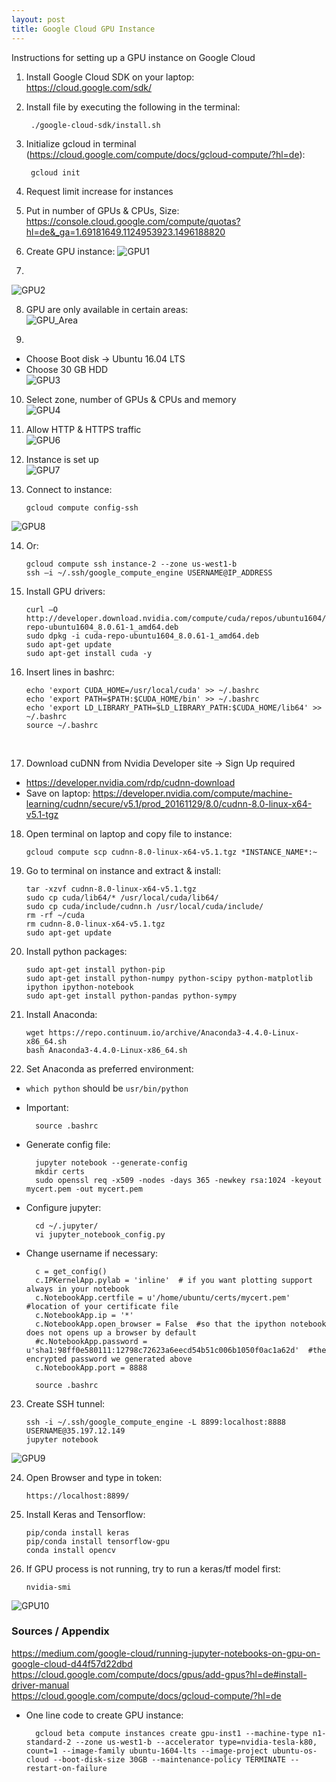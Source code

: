 ```yaml
---
layout: post
title: Google Cloud GPU Instance
---
```

Instructions for setting up a GPU instance on Google Cloud

1. Install Google Cloud SDK on your laptop:  
https://cloud.google.com/sdk/
2. Install file by executing the following in the terminal:  

		./google-cloud-sdk/install.sh  
	
3. Initialize gcloud in terminal (https://cloud.google.com/compute/docs/gcloud-compute/?hl=de):  

		gcloud init  

4. Request limit increase for instances  
5. Put in number of GPUs & CPUs, Size:  
https://console.cloud.google.com/compute/quotas?hl=de&_ga=1.69181649.1124953923.1496188820  

6. Create GPU instance:
![GPU1](images/GPU_1.png)  

7.  
![GPU2](images/GPU_2.png)  

8. GPU are only available in certain areas:  
![GPU_Area](images/GPU_area.png)  

9.  
- Choose Boot disk -> Ubuntu 16.04 LTS  
- Choose 30 GB HDD  
![GPU3](images/GPU_3.png)  

10. Select zone, number of GPUs & CPUs and memory  
![GPU4](images/GPU_4.png)  

11. Allow HTTP & HTTPS traffic  
![GPU6](images/GPU_6.png)  

12. Instance is set up  
![GPU7](images/GPU_7.png)  

13. Connect to instance:    

		gcloud compute config-ssh  

![GPU8](images/GPU_8.png)  

14. Or:  

		gcloud compute ssh instance-2 --zone us-west1-b
 		ssh –i ~/.ssh/google_compute_engine USERNAME@IP_ADDRESS  

15. Install GPU drivers: 

		curl –O http://developer.download.nvidia.com/compute/cuda/repos/ubuntu1604/x86_64/cuda-repo-ubuntu1604_8.0.61-1_amd64.deb  
		sudo dpkg -i cuda-repo-ubuntu1604_8.0.61-1_amd64.deb  
		sudo apt-get update  
		sudo apt-get install cuda -y  

16. Insert lines in bashrc:  
 
		echo 'export CUDA_HOME=/usr/local/cuda' >> ~/.bashrc  
		echo 'export PATH=$PATH:$CUDA_HOME/bin' >> ~/.bashrc  
		echo 'export LD_LIBRARY_PATH=$LD_LIBRARY_PATH:$CUDA_HOME/lib64' >> ~/.bashrc  
		source ~/.bashrc
 

17. Download cuDNN from Nvidia Developer site -> Sign Up required  
- https://developer.nvidia.com/rdp/cudnn-download  
- Save on laptop: https://developer.nvidia.com/compute/machine-learning/cudnn/secure/v5.1/prod_20161129/8.0/cudnn-8.0-linux-x64-v5.1-tgz  

18. Open terminal on laptop and copy file to instance:  
 
		gcloud compute scp cudnn-8.0-linux-x64-v5.1.tgz *INSTANCE_NAME*:~


19. Go to terminal on instance and extract & install:  
 
		tar -xzvf cudnn-8.0-linux-x64-v5.1.tgz  
		sudo cp cuda/lib64/* /usr/local/cuda/lib64/  
		sudo cp cuda/include/cudnn.h /usr/local/cuda/include/  
		rm -rf ~/cuda  
		rm cudnn-8.0-linux-x64-v5.1.tgz  
		sudo apt-get update   

20. Install python packages:  

		sudo apt-get install python-pip  
		sudo apt-get install python-numpy python-scipy python-matplotlib ipython ipython-notebook  
		sudo apt-get install python-pandas python-sympy 

21. Install Anaconda:  
 
		wget https://repo.continuum.io/archive/Anaconda3-4.4.0-Linux-x86_64.sh  
		bash Anaconda3-4.4.0-Linux-x86_64.sh   

22. Set Anaconda as preferred environment:  
- `which python` should be `usr/bin/python`  
- Important:  

		source .bashrc  
- Generate config file:  

		jupyter notebook --generate-config
		mkdir certs
		sudo openssl req -x509 -nodes -days 365 -newkey rsa:1024 -keyout mycert.pem -out mycert.pem  
		
- Configure jupyter:  

		cd ~/.jupyter/
		vi jupyter_notebook_config.py  
		
- Change username if necessary:  

		c = get_config()
		c.IPKernelApp.pylab = 'inline'  # if you want plotting support always in your notebook
		c.NotebookApp.certfile = u'/home/ubuntu/certs/mycert.pem' #location of your certificate file
		c.NotebookApp.ip = '*'
		c.NotebookApp.open_browser = False  #so that the ipython notebook does not opens up a browser by default
		#c.NotebookApp.password = u'sha1:98ff0e580111:12798c72623a6eecd54b51c006b1050f0ac1a62d'  #the encrypted password we generated above
		c.NotebookApp.port = 8888  
		
		source .bashrc
		
23. Create SSH tunnel:  

		ssh -i ~/.ssh/google_compute_engine -L 8899:localhost:8888 USERNAME@35.197.12.149
		jupyter notebook  
		
		
![GPU9](images/GPU_9.png)  

24. Open Browser and type in token:  

		https://localhost:8899/
		
25. Install Keras and Tensorflow:

		pip/conda install keras
		pip/conda install tensorflow-gpu
		conda install opencv
		
26. If GPU process is not running, try to run a keras/tf model first:  

		nvidia-smi  
		
![GPU10](images/GPU_10.png) 


### Sources / Appendix

https://medium.com/google-cloud/running-jupyter-notebooks-on-gpu-on-google-cloud-d44f57d22dbd  
https://cloud.google.com/compute/docs/gpus/add-gpus?hl=de#install-driver-manual  
https://cloud.google.com/compute/docs/gcloud-compute/?hl=de  

- One line code to create GPU instance:

		gcloud beta compute instances create gpu-inst1 --machine-type n1-standard-2 --zone us-west1-b --accelerator type=nvidia-tesla-k80, count=1 --image-family ubuntu-1604-lts --image-project ubuntu-os-cloud --boot-disk-size 30GB --maintenance-policy TERMINATE --restart-on-failure




		

		
		



